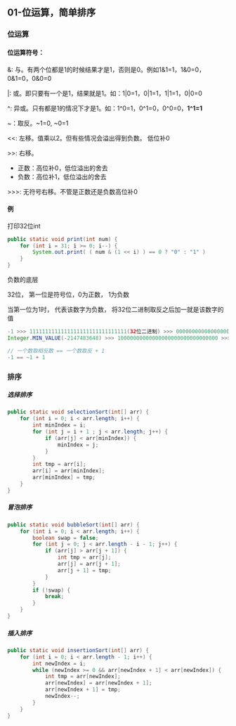 ## 01-位运算，简单排序

### 位运算

#### 位运算符号：

&: 与。有两个位都是1的时候结果才是1，否则是0。例如1&1=1，1&0=0，0&1=0，0&0=0

|: 或。即只要有一个是1，结果就是1。如：1|0=1，0|1=1，1|1=1，0|0=0

^: 异或。只有都是1的情况下才是1。如：1\^0=1，0\^1=0，0\^0=0，**1\^1=1**

\~：取反。\~1=0, \~0=1

<<: 左移。值乘以2。但有些情况会溢出得到负数。 低位补0

\>\>: 右移。

- 正数：高位补0，低位溢出的舍去
- 负数：高位补1，低位溢出的舍去

\>\>\>: 无符号右移。不管是正数还是负数高位补0

#### 例

打印32位int

```java
public static void print(int num) {
    for (int i = 31; i >= 0; i--) {
        System.out.print( ( num & (1 << i) ) == 0 ? "0" : "1" )
    }
}
```

负数的底层

32位， 第一位是符号位，0为正数， 1为负数

当第一位为1时， 代表该数字为负数， 将32位二进制取反之后加一就是该数字的值

```java
-1 >>> 1111111111111111111111111111111(32位二进制) >>> 0000000000000000000000000000000 + 1 (等于1) >>> -1
Integer.MIN_VALUE(-2147483648) >>> 10000000000000000000000000000000 >>> 01111111111111111111111111111111 + 1 >>> -2147483648
```

```java
// 一个数取相反数 == 一个数取反 + 1
-1 == ~1 + 1
```



### 排序

##### 选择排序

```java
public static void selectionSort(int[] arr) {
    for (int i = 0; i < arr.length; i++) {
        int minIndex = i;
        for (int j = i + 1 ; j < arr.length; j++) {
            if (arr[j] < arr[minIndex]) {
                minIndex = j;
            }
        }
        int tmp = arr[i];
        arr[i] = arr[minIndex];
        arr[minIndex] = tmp;
    }
}
```

##### 冒泡排序

```java
public static void bubbleSort(int[] arr) {
    for (int i = 0; i < arr.length; i++) {
        boolean swap = false;
        for (int j = 0; j < arr.length - i - 1; j++) {
            if (arr[j] > arr[j + 1]) {
                int tmp = arr[j];
                arr[j] = arr[j + 1];
                arr[j + 1] = tmp;
            }
        }
        if (!swap) {
            break;
        }
    }
}
```

##### 插入排序

```java
public static void insertionSort(int[] arr) {
    for (int i = 0; i < arr.length - 1; i++) {
        int newIndex = i;
        while (newIndex >= 0 && arr[newIndex + 1] < arr[newIndex]) {
            int tmp = arr[newIndex];
            arr[newIndex] = arr[newIndex + 1];
            arr[newIndex + 1] = tmp;
            newIndex--;
        }
    }
}
```


